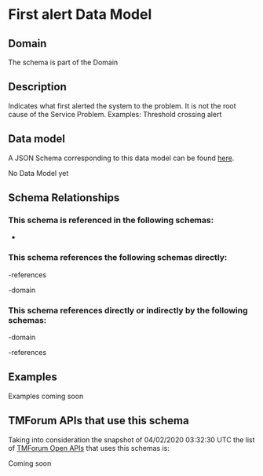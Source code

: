 # First alert Data Model

## Domain

The  schema is part of the  Domain

## Description

Indicates what first alerted the system to the problem. It is not the root cause of the Service Problem. Examples: Threshold crossing alert

## Data model

A JSON Schema corresponding to this data model can be found
[here](https://github.com/tmforum-rand/schemas/blob/candidates/Service/FirstAlert.schema.json).

No Data Model yet

## Schema Relationships

### This schema is referenced in the following schemas:

-

### This schema references the following schemas directly:

-references

-domain

### This schema references directly or indirectly by the following schemas:

-domain

-references



## Examples

Examples coming soon

## TMForum APIs that use this schema

Taking into consideration the snapshot of 04/02/2020 03:32:30 UTC the list of [TMForum Open APIs](https://www.tmforum.org/open-apis/) that uses this schemas is:

Coming soon